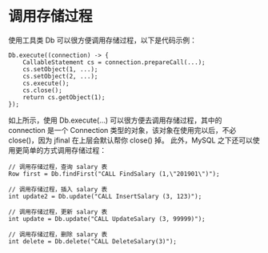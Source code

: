 # 调用存储过程

使用工具类 Db 可以很方便调用存储过程，以下是代码示例：

```
Db.execute((connection) -> {
    CallableStatement cs = connection.prepareCall(...);
    cs.setObject(1, ...);
    cs.setObject(2, ...);
    cs.execute();
    cs.close();
    return cs.getObject(1);
});
```

如上所示，使用 Db.execute(...) 可以很方便去调用存储过程，其中的 connection 是一个 Connection 类型的对象，该对象在使用完以后，不必 close()，因为 jfinal 在上层会默认帮你 close() 掉。
此外，MySQL 之下还可以使用更简单的方式调用存储过程：

```
// 调用存储过程，查询 salary 表
Row first = Db.findFirst("CALL FindSalary (1,\"201901\")");

// 调用存储过程，插入 salary 表
int update2 = Db.update("CALL InsertSalary (3, 123)");

// 调用存储过程，更新 salary 表
int update = Db.update("CALL UpdateSalary (3, 99999)");

// 调用存储过程，删除 salary 表
int delete = Db.delete("CALL DeleteSalary(3)");
```
